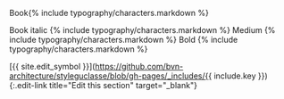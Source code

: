 <div class="blender-samples">

<span class="title">Book</span><span class="typo-example">{% include typography/characters.markdown %}</span>

<span class="typo-book-italic">
<span class="title">Book italic</span>
<span class="typo-example">{% include typography/characters.markdown %}</span>
</span>

<span class="typo-medium">
<span class="title">Medium</span>
<span class="typo-example">{% include typography/characters.markdown %}</span>
</span>


<span class="typo-bold">
<span class="title">Bold</span>
<span class="typo-example">  {% include typography/characters.markdown %}</span>
</span>

[{{ site.edit_symbol }}](https://github.com/bvn-architecture/styleguclasse/blob/gh-pages/_includes/{{ include.key }}){:.edit-link title="Edit this section" target="_blank"}

</div>
